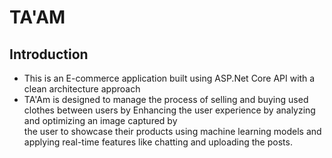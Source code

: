 # TA'AM

## Introduction

- This is an E-commerce application built using ASP.Net Core API with a clean architecture approach
- TA'Am is designed to manage the process of selling and buying used clothes between users by Enhancing the user experience by analyzing and optimizing an image captured by   
  the user to showcase their products using machine learning models and applying real-time features like chatting and uploading the posts.
  
